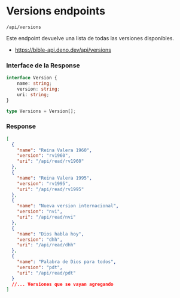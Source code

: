 
# Versions endpoints

`/api/versions`

Este endpoint devuelve una lista de todas las versiones disponibles.

* https://bible-api.deno.dev/api/versions

### Interface de la Response

```ts
interface Version {
    name: string;
    version: string;
    uri: string;
}

type Versions = Version[];
```


### Response

```json
[  
  {
    "name": "Reina Valera 1960",
    "version": "rv1960",
    "uri": "/api/read/rv1960"
  },
  {
    "name": "Reina Valera 1995",
    "version": "rv1995",
    "uri": "/api/read/rv1995"
  },
  {
    "name": "Nueva version internacional",
    "version": "nvi",
    "uri": "/api/read/nvi"
  },
  {
    "name": "Dios habla hoy",
    "version": "dhh",
    "uri": "/api/read/dhh"
  },
  {
    "name": "Palabra de Dios para todos",
    "version": "pdt",
    "uri": "/api/read/pdt"
  }
  //... Versiones que se vayan agregando
]
```

